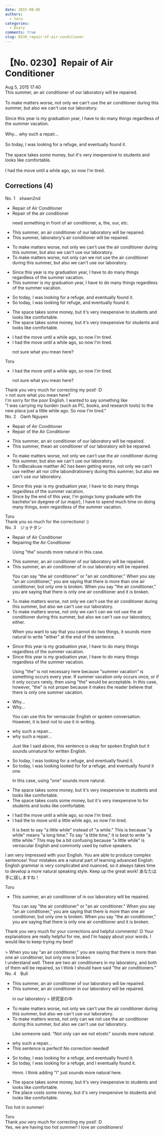 ```yaml
---
date: 2015-08-05
authors:
  - toru
categories:
  - Diary
comments: true
slug: 0230_repair-of-air-conditioner
---
```


# 【No. 0230】Repair of Air Conditioner
<div class="date">Aug 5, 2015 17:40</div>
<div id="post"><div id="body_show_ori">
This summer, an air conditioner of our laboratory will be repaired.<br/><br/>To make matters worse, not only we can't use the air conditioner during this summer, but also we can't use our laboratory.<br/><br/>Since this year is my graduation year, I have to do many things regardless of the summer vacation.<br/><br/>Why... why such a repair...<br/><br/>So today, I was looking for a refuge, and eventually found it.<br/><br/>The space takes some money, but it's very inexpensive to students and looks like comfortable.<br/><br/>I had the move until a while ago, so now I'm tired.
</div></div>

<!-- more -->


## Corrections (4)
<div id="block"><div class="first_name"> No. 1　<span class="just_name">shawn2nd</span></div><div id="block2">
<ul class="correction_field">
<li class="incorrect">Repair of Air Conditioner</li>
<li class="corrected correct">
Repair of the air conditioner
<p class="correction_comment">need something in front of air conditioner, a, the, our, etc.</p>
</li>
</ul>
<ul class="correction_field">
<li class="incorrect">This summer, an air conditioner of our laboratory will be repaired.</li>
<li class="corrected correct">
This summer, laboratory's air conditioner will be repaired.
</li>
</ul>
<ul class="correction_field">
<li class="incorrect">To make matters worse, not only we can't use the air conditioner during this summer, but also we can't use our laboratory.</li>
<li class="corrected correct">
To make matters worse, not only can we not use the air conditioner during this summer, but also we can't use our laboratory.
</li>
</ul>
<ul class="correction_field">
<li class="incorrect">Since this year is my graduation year, I have to do many things regardless of the summer vacation.</li>
<li class="corrected correct">
This summer is my graduation year, I have to do many things regardless of the summer vacation.
</li>
</ul>
<ul class="correction_field">
<li class="incorrect">So today, I was looking for a refuge, and eventually found it.</li>
<li class="corrected correct">
So today, I was looking for refuge, and eventually found it.
</li>
</ul>
<ul class="correction_field">
<li class="incorrect">The space takes some money, but it's very inexpensive to students and looks like comfortable.</li>
<li class="corrected correct">
The space takes some money, but it's very inexpensive for students and looks like comfortable.
</li>
</ul>
<ul class="correction_field">
<li class="incorrect">I had the move until a while ago, so now I'm tired.</li>
<li class="corrected correct">
I had the move until a while ago, so now I'm tired.
<p class="correction_comment">not sure what you mean here?</p>
</li>
</ul>
</div><div class="name"><span class="just_name">Toru</span><br><div class="quote_field"><ul class="correction_field">
<li class="corrected correct">
I had the move until a while ago, so now I'm tired.
<p class="correction_comment">
not sure what you mean here?
</p>
</li>
</ul></div>
Thank you very much for correcting my post! :D<br/>&gt; not sure what you mean here?<br/>I'm sorry for the poor English. I wanted to say something like <br/>"I was carrying my burden (such as PC, books, and research tools) to the new place just a little while ago. So now I'm tired."
</div>
</div>
<div id="block"><div class="first_name"> No. 2　<span class="just_name">Oanh Nguyen</span></div><div id="block2">
<ul class="correction_field">
<li class="incorrect">Repair of Air Conditioner</li>
<li class="corrected correct">
Repair of <span class="f_red">the </span>Air Conditioner
</li>
</ul>
<ul class="correction_field">
<li class="incorrect">This summer, an air conditioner of our laboratory will be repaired.</li>
<li class="corrected correct">
This summer, <span class="f_red">the</span><span class="f_gray"><span class="sline">an</span></span> air conditioner of our laboratory will be repaired.
</li>
</ul>
<ul class="correction_field">
<li class="incorrect">To make matters worse, not only we can't use the air conditioner during this summer, but also we can't use our laboratory.</li>
<li class="corrected correct">
<span class="f_gray"><span class="sline">To m</span></span><span class="f_red">Bec</span>a<span class="f_gray"><span class="sline">k</span></span><span class="f_red">us</span>e <span class="f_gray"><span class="sline">ma</span></span>t<span class="f_gray"><span class="sline">t</span></span><span class="f_red">h</span>e<span class="f_gray"><span class="sline">r</span></span><span class="f_red"> AC ha</span>s <span class="f_red">been getting </span>worse, <span class="f_gray"><span class="sline">not only </span></span>we can<span class="f_gray"><span class="sline">'t</span></span> use <span class="f_red">nei</span>the<span class="f_red">r</span> <span class="f_gray"><span class="sline">a</span></span>i<span class="f_red">t no</span>r <span class="f_gray"><span class="sline">c</span></span><span class="f_red">the lab</span>o<span class="f_gray"><span class="sline">ndi</span></span><span class="f_red">ra</span>t<span class="f_gray"><span class="sline">i</span></span>o<span class="f_gray"><span class="sline">ne</span></span>r<span class="f_red">y</span> during this summer<span class="f_gray"><span class="sline">, but also we can't use our laboratory</span></span>.<span class="f_red"> </span>
</li>
</ul>
<ul class="correction_field">
<li class="incorrect">Since this year is my graduation year, I have to do many things regardless of the summer vacation.</li>
<li class="corrected correct">
Since <span class="f_red">by </span>th<span class="f_red">e end of th</span>is year<span class="f_red">,</span> <span class="f_red">I'm go</span>i<span class="f_red">ng</span><span class="f_gray"><span class="sline">s</span></span> <span class="f_red">to</span><span class="f_gray"><span class="sline">my</span></span> graduat<span class="f_red">e w</span>i<span class="f_red">th the bachel</span>o<span class="f_red">r's</span><span class="f_gray"><span class="sline">n</span></span> <span class="f_red">d</span><span class="f_gray"><span class="sline">y</span></span>e<span class="f_red">gree of (ur m</span>a<span class="f_red">jo</span>r<span class="f_red">)</span>, I have to <span class="f_red">spen</span>d<span class="f_red"> much time </span>o<span class="f_red">n</span> <span class="f_red">doing </span>many things<span class="f_red">,</span> <span class="f_red">even </span>regardless of the summer vacation.
</li>
</ul>
</div><div class="name"><span class="just_name">Toru</span><br>
Thank you so much for the corrections! :)
</div>
</div>
<div id="block"><div class="first_name"> No. 3　<span class="just_name">ジョナタン</span></div><div id="block2">
<ul class="correction_field">
<li class="incorrect">Repair of Air Conditioner</li>
<li class="corrected correct">
Repairing the Air Conditioner
<p class="correction_comment">Using "the" sounds more natural in this case.</p>
</li>
</ul>
<ul class="correction_field">
<li class="incorrect">This summer, an air conditioner of our laboratory will be repaired.</li>
<li class="corrected correct">
This summer, an air conditioner <span class="sline"><span class="f_red">of</span></span> <span class="f_blue">in </span>our laboratory will be repaired.
<p class="correction_comment">You can say "the air conditioner" or "an air conditioner."  When you say "an air conditioner," you are saying that there is more than one air conditioner, but only one is broken.  When you say "the air conditioner," you are saying that there is only one air conditioner and it is broken.</p>
</li>
</ul>
<ul class="correction_field">
<li class="incorrect">To make matters worse, not only we can't use the air conditioner during this summer, but also we can't use our laboratory.</li>
<li class="corrected correct">
To make matters worse, not only<span class="f_blue"> </span><span class="f_red"><span class="sline">we </span></span><span class="sline"><span class="f_red">can't</span></span> <span class="f_blue">can we not </span>use the air conditioner <span class="sline"><span class="f_red">during</span></span> this summer, but <span class="sline"><span class="f_red">also</span></span> we can't use our laboratory<span class="f_blue">, either</span>.
<p class="correction_comment">When you want to say that you cannot do two things, it sounds more natural to write "either" at the end of the sentence.</p>
</li>
</ul>
<ul class="correction_field">
<li class="incorrect">Since this year is my graduation year, I have to do many things regardless of the summer vacation.</li>
<li class="corrected correct">
Since this year is my graduation year, I have to do many things regardless of <span class="f_red"><span class="sline">the</span></span> summer vacation.
<p class="correction_comment">Using "the" is not necessary here because "summer vacation" is something occurs every year.  If summer vacation only occurs once, or if it only occurs rarely, then using "the" would be acceptable.  In this case, however, "the" is not proper because it makes the reader believe that there is only one summer vacation.</p>
</li>
</ul>
<ul class="correction_field">
<li class="incorrect">Why...</li>
<li class="corrected correct">
Why...
<p class="correction_comment">You can use this for vernacular English or spoken conversation.  However, it is best not to use it in writing.</p>
</li>
</ul>
<ul class="correction_field">
<li class="incorrect">why such a repair...</li>
<li class="corrected correct">
<span class="sline"><span class="f_red">why such a repair...</span></span>
<p class="correction_comment">Just like I said above, this sentence is okay for spoken English but it sounds unnatural for written English.</p>
</li>
</ul>
<ul class="correction_field">
<li class="incorrect">So today, I was looking for a refuge, and eventually found it.</li>
<li class="corrected correct">
So today, I <span class="sline"><span class="f_red">was looking</span></span> <span class="f_blue">looked for</span> for a refuge, and eventually found <span class="f_red">it</span><span class="f_blue"> one</span>.
<p class="correction_comment">In this case, using "one" sounds more natural.</p>
</li>
</ul>
<ul class="correction_field">
<li class="incorrect">The space takes some money, but it's very inexpensive to students and looks like comfortable.</li>
<li class="corrected correct">
The space <span class="f_red">takes</span> <span class="f_blue">costs </span>some money, but it's very inexpensive <span class="sline"><span class="f_red">to</span></span> <span class="f_blue">for </span>students and looks like comfortable.
</li>
</ul>
<ul class="correction_field">
<li class="incorrect">I had the move until a while ago, so now I'm tired.</li>
<li class="corrected correct">
I had <span class="f_red"><span class="sline">the</span></span> <span class="f_blue">to </span>move until a <span class="f_blue">little </span>while ago, so now I'm tired.
<p class="correction_comment">It is best to say "a little while" instead of "a while."  This is because "a while" means "a long time."  To say "a little time," it is best to write "a little while."  This may be a bit confusing because "a little while" is vernacular English and commonly used by native speakers.</p>
</li>
</ul>
<p class="comment_small">
 I am very impressed with your English.  You are able to produce complex sentences!  Your mistakes are a natural part of learning advanced English.  English grammar is very complicated and nuanced, so it always takes time to develop a more natural speaking style.  Keep up the great work!  あなたは手に話しますね！
</p>

</div><div class="name"><span class="just_name">Toru</span><br><div class="quote_field"><ul class="correction_field">
<li class="corrected correct">
This summer, an air conditioner <span class="sline"><span class="f_red">of</span></span> <span class="f_blue">in </span>our laboratory will be repaired.
<p class="correction_comment">
You can say "the air conditioner" or "an air conditioner."  When you say "an air conditioner," you are saying that there is more than one air conditioner, but only one is broken.  When you say "the air conditioner," you are saying that there is only one air conditioner and it is broken.
</p>
</li>
</ul></div>
Thank you very much for your corrections and helpful comments! :D Your explanations are really helpful for me, and I'm happy about your words. I would like to keep trying my best!<br/><br/>&gt; When you say "an air conditioner," you are saying that there is more than one air conditioner, but only one is broken.<br/>I understand well. There are two air conditioners in my laboratory, and both of them will be repaired, so I think I should have said  "the air conditioners." 
</div>
</div>
<div id="block"><div class="first_name"> No. 4　<span class="just_name">Bull</span></div><div id="block2">
<ul class="correction_field">
<li class="incorrect">This summer, an air conditioner of our laboratory will be repaired.</li>
<li class="corrected correct">
This summer, an air conditioner <span class="f_blue">in</span> our laboratory will be repaired.
<p class="correction_comment">in our laboratory = 研究室の中</p>
</li>
</ul>
<ul class="correction_field">
<li class="incorrect">To make matters worse, not only we can't use the air conditioner during this summer, but also we can't use our laboratory.</li>
<li class="corrected correct">
To make matters worse, not only <span class="f_blue">can we not</span> use the air conditioner during this summer, but also we can't use our laboratory.
<p class="correction_comment">Like someone said. "Not only can we not etcetc" sounds more natural.</p>
</li>
</ul>
<ul class="correction_field">
<li class="incorrect">why such a repair...</li>
<li class="corrected perfect">This sentence is perfect! No correction needed!</li>
</ul>
<ul class="correction_field">
<li class="incorrect">So today, I was looking for a refuge, and eventually found it.</li>
<li class="corrected correct">
So today, I was looking for a refuge, and <span class="f_blue">I</span> eventually found it.
<p class="correction_comment">Hmm. I think adding "I" just sounds more natural here.</p>
</li>
</ul>
<ul class="correction_field">
<li class="incorrect">The space takes some money, but it's very inexpensive to students and looks like comfortable.</li>
<li class="corrected correct">
The <span class="f_blue">place</span><span class="f_blue"> costs</span> <span class="sline">some</span> money, but it's very inexpensive to students and looks <span class="sline">like </span>comfortable.
</li>
</ul>
<p class="comment_small">
 Too hot in summer!
</p>

</div><div class="name"><span class="just_name">Toru</span><br>
Thank you very much for correcting my post! :D<br/>Yes, we are having too hot summer! I love air conditioners!
</div>
</div>
